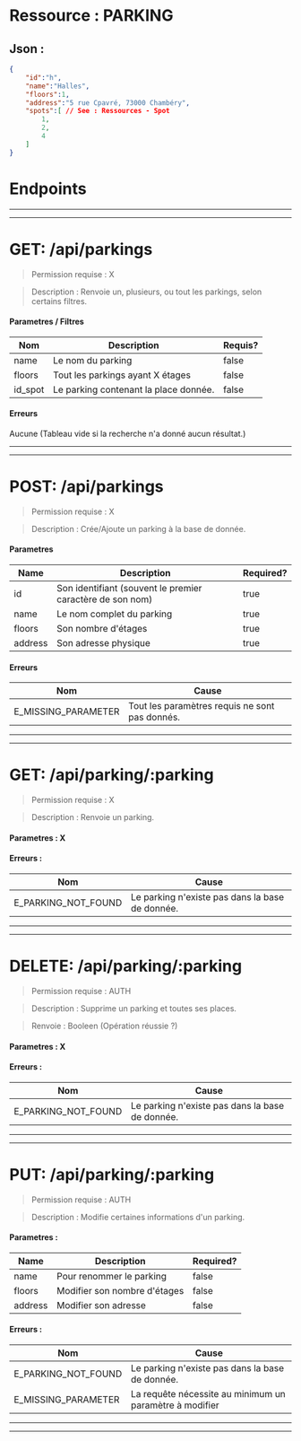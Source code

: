 # Ressource : PARKING

## Json : 
```json
{
	"id":"h",
	"name":"Halles",
	"floors":1,
	"address":"5 rue Cpavré, 73000 Chambéry",
	"spots":[ // See : Ressources - Spot
		1,
		2,
		4
	]
}
```

# Endpoints
* * *
* * *
# GET: /api/parkings
> Permission requise : X

> Description : Renvoie un, plusieurs, ou tout les parkings, selon certains filtres.

#### **Parametres / Filtres** 

| Nom | Description | Requis? |
| ---- | ----------- | --------- |
| name | Le nom du parking | false |
| floors | Tout les parkings ayant X étages | false |
| id_spot | Le parking contenant la place donnée. | false |

#### **Erreurs**
Aucune (Tableau vide si la recherche n'a donné aucun résultat.)

* * *
* * *

# POST: /api/parkings
> Permission requise : X

> Description : Crée/Ajoute un parking à la base de donnée.

#### **Parametres**

| Name | Description | Required? |
| ---- | ----------- | --------- |
| id | Son identifiant (souvent le premier caractère de son nom) | true |
| name | Le nom complet du parking | true |
| floors | Son nombre d'étages | true |
| address | Son adresse physique | true |

#### **Erreurs**

| Nom | Cause |
| --- | ----- |
| E_MISSING_PARAMETER | Tout les paramètres requis ne sont pas donnés. |

* * *
* * *

# GET:  /api/parking/:parking
> Permission requise : X

> Description : Renvoie un parking.

#### **Parametres** : X

#### **Erreurs** :

| Nom | Cause |
| --- | ----- |
| E_PARKING_NOT_FOUND | Le parking n'existe pas dans la base de donnée. |

* * *
* * *

# DELETE: /api/parking/:parking
> Permission requise : AUTH

> Description : Supprime un parking et toutes ses places.

> Renvoie : Booleen (Opération réussie ?)
#### **Parametres** : X

#### **Erreurs** :

| Nom | Cause |
| --- | ----- |
| E_PARKING_NOT_FOUND | Le parking n'existe pas dans la base de donnée. |

* * *
* * *

# PUT: /api/parking/:parking
> Permission requise : AUTH

> Description : Modifie certaines informations d'un parking.

#### **Parametres** :

| Name | Description | Required? | 
| ---- | ----------- | --------- | 
| name | Pour renommer le parking | false | 
| floors | Modifier son nombre d'étages | false | 
| address | Modifier son adresse | false |

#### **Erreurs** :

| Nom | Cause |
| --- | ----- |
| E_PARKING_NOT_FOUND | Le parking n'existe pas dans la base de donnée. |
| E_MISSING_PARAMETER | La requête nécessite au minimum un paramètre à modifier |

* * *
* * *